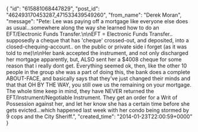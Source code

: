  {
   "id": "615881068447829",
   "post_id": "462493170453287_471533439549260",
   "from_name": "Derek Moran",
   "message": "Pete: Lee was paying off a mortgage like everyone else does as usual...somewhere along the way she learned how to do an EFT/Electronic Funds Transfer.\n\nEFT = Electronic Funds Transfer.. supposedly a cheque that has 'cheque' crossed-out, and deposited, into a closed-chequing-account.. on the public or private side i forget (as it was told to me)\n\nHer bank accepted the instrument, and not only discharged her mortgage apparently, but, ALSO sent her a $4008 cheque for some reason that i really dont get. Everything seemed ok, then, like the other 10 people in the group she was a part of doing this, the bank does a complete ABOUT-FACE, and basically says that they've just changed their minds and that that OH BY THE WAY, you still owe us the remaining on your mortgage. The whole time keep in mind, they have NEVER returned the EFT/Instrument/Negotiable Instrument. They get an order for a Writ of Possession against her, and let her know she has a certain time before she gets evicted...which happened last week with her condo being stormed by 9 cops and the City Sheriff.",
   "created_time": "2014-01-23T22:00:59+0000"
 }
